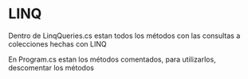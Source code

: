 # LINQ

Dentro de LinqQueries.cs estan todos los métodos con las consultas a colecciones hechas con LINQ

En Program.cs estan los métodos comentados, para utilizarlos, descomentar los métodos
